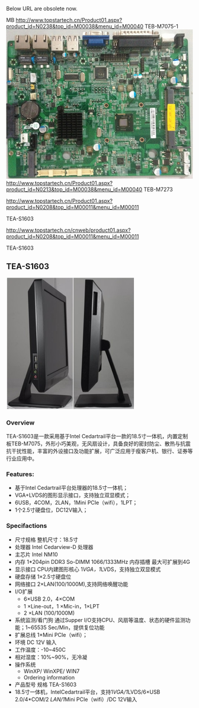 Below URL are obsolete now.

MB http://www.topstartech.cn/Product01.aspx?product_id=N0238&top_id=M00038&menu_id=M00040
TEB-M7075-1
![M7075 MB](img/Topstar-mb-01-201311231135433907273.jpg)
http://www.topstartech.cn/Product01.aspx?product_id=N0213&top_id=M00038&menu_id=M00040
TEB-M7273

http://www.topstartech.cn/Product01.aspx?product_id=N0208&top_id=M00011&menu_id=M00011

TEA-S1603

http://www.topstartech.cn/cnweb/product01.aspx?product_id=N0208&top_id=M00011&menu_id=M00011

TEA-S1603

## TEA-S1603
![S1603](img/TEA-S1603_20131123111812140S1603.jpg)
### Overview
TEA-S1603是一款采用基于Intel Cedartrail平台一款的18.5寸一体机，内置定制板TEB-M7075，外形小巧美观，无风扇设计，具备良好的密封防尘、散热与抗震抗干扰性能，丰富的外设接口及功能扩展，可广泛应用于瘦客户机、银行、证券等行业应用中。
### Features:
* 基于Intel Cedartrail平台处理器的18.5寸一体机；
* VGA+LVDS的图形显示接口，支持独立双显模式；
* 6USB，4COM，2LAN，1Mini PCIe（wifi），1LPT；
* 1个2.5寸硬盘位，DC12V输入；
### Specifactions
* 尺寸规格 整机尺寸：18.5寸
* 处理器 Intel Cedarview-D 处理器
* 主芯片 Intel  NM10
* 内存 1*204pin DDR3 So-DIMM 1066/1333MHz 内存插槽 最大可扩展到4G 
* 显示接口 CPU内建图形核心 1*VGA，1*LVDS，支持独立双显模式
* 硬盘存储 1×2.5寸硬盘位
* 网络接口 2×LAN(100/1000M),支持网络唤醒功能
* I/O扩展 
    * 6×USB 2.0，4×COM
    * 1 ×Line-out，1 ×Mic-in，1×LPT
    * 2 ×LAN (100/1000M)
* 系统监测/看门狗 通过Supper I/O支持CPU、风扇等温度、状态的硬件监测功能；1~65535 Sec/Min，提供复位功能
* 扩展总线 1×Mini PCIe（wifi）；
* 环境 DC 12V 输入
* 工作温度：-10~450C
* 相对湿度：10%~90%，无冷凝
* 操作系统
    * WinXP/ WinXPE/ WIN7
    * Ordering information
* 产品型号 规格 TEA-S1603
* 18.5寸一体机，IntelCedartrail平台，支持1*VGA/1*LVDS/6×USB 2.0/4*COM/2 *LAN/1*Mini PCIe（wifi）/DC 12V输入